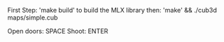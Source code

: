 First Step: 'make build' to build the MLX library
then: 'make' && ./cub3d maps/simple.cub

Open doors: SPACE
Shoot: ENTER
